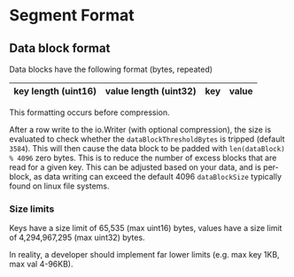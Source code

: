 # Segment Format

## Data block format

Data blocks have the following format (bytes, repeated)

| key length (uint16) | value length (uint32) | key | value |
|---------------------|-----------------------|-----|-------|

This formatting occurs before compression.

After a row write to the io.Writer (with optional compression), the size is evaluated to check whether the `dataBlockThresholdBytes` is tripped (default `3584`). This will then cause the data block to be padded with `len(dataBlock) % 4096` zero bytes. This is to reduce the number of excess blocks that are read for a given key. This can be adjusted based on your data, and is per-block, as data writing can exceed the default 4096 `dataBlockSize` typically found on linux file systems.

### Size limits

Keys have a size limit of 65,535 (max uint16) bytes, values have a size limit of 4,294,967,295 (max uint32) bytes.

In reality, a developer should implement far lower limits (e.g. max key 1KB, max val 4-96KB).